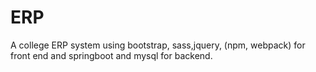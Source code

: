 # ERP
A college ERP system using bootstrap, sass,jquery, (npm, webpack) for front end and springboot and mysql for backend.
